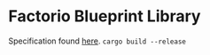 # Factorio Blueprint Library

Specification found [here](https://wiki.factorio.com/Blueprint_string_format).
`cargo build --release`